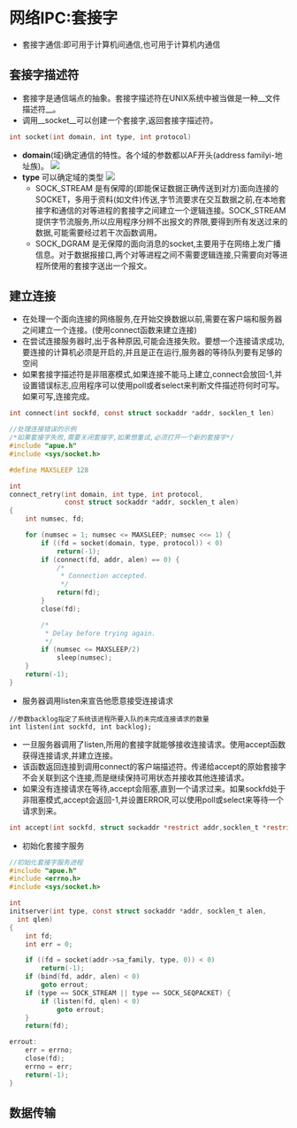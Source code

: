 # 网络IPC:套接字
* 套接字通信:即可用于计算机间通信,也可用于计算机内通信

## 套接字描述符
* 套接字是通信端点的抽象。套接字描述符在UNIX系统中被当做是一种__文件描述符__。
* 调用__socket__可以创建一个套接字,返回套接字描述符。

```c
int socket(int domain, int type, int protocol)
```
* __domain__(域)确定通信的特性。各个域的参数都以AF开头(address familyi-地址族)。
    <a href="https://sm.ms/image/RZgABUpenDIVfcz" target="_blank"><img src="https://i.loli.net/2019/12/25/RZgABUpenDIVfcz.png" ></a>
* __type__ 可以确定域的类型
    <a href="https://sm.ms/image/RZgABUpenDIVfcz" target="_blank"><img src="https://i.loli.net/2019/12/25/RZgABUpenDIVfcz.png" ></a>
    * SOCK_STREAM 是有保障的(即能保证数据正确传送到对方)面向连接的SOCKET，多用于资料(如文件)传送,字节流要求在交互数据之前,在本地套接字和通信的对等进程的套接字之间建立一个逻辑连接。SOCK_STREAM提供字节流服务,所以应用程序分辨不出报文的界限,要得到所有发送过来的数据,可能需要经过若干次函数调用。
    * SOCK_DGRAM 是无保障的面向消息的socket,主要用于在网络上发广播信息。对于数据报接口,两个对等进程之间不需要逻辑连接,只需要向对等进程所使用的套接字送出一个报文。

## 建立连接
* 在处理一个面向连接的网络服务,在开始交换数据以前,需要在客户端和服务器之间建立一个连接。(使用connect函数来建立连接)
* 在尝试连接服务器时,出于各种原因,可能会连接失败。要想一个连接请求成功,要连接的计算机必须是开启的,并且是正在运行,服务器的等待队列要有足够的空间
* 如果套接字描述符是非阻塞模式,如果连接不能马上建立,connect会放回-1,并设置错误标志,应用程序可以使用poll或者select来判断文件描述符何时可写。如果可写,连接完成。

```c
int connect(int sockfd, const struct sockaddr *addr, socklen_t len)
```

```c
//处理连接错误的示例
/*如果套接字失败,需要关闭套接字,如果想重试,必须打开一个新的套接字*/
#include "apue.h"
#include <sys/socket.h>

#define MAXSLEEP 128

int
connect_retry(int domain, int type, int protocol,
              const struct sockaddr *addr, socklen_t alen)
{
	int numsec, fd;

	for (numsec = 1; numsec <= MAXSLEEP; numsec <<= 1) {
		if ((fd = socket(domain, type, protocol)) < 0)
			return(-1);
		if (connect(fd, addr, alen) == 0) {
			/*
			 * Connection accepted.
			 */
			return(fd);
		}
		close(fd);

		/*
		 * Delay before trying again.
		 */
		if (numsec <= MAXSLEEP/2)
			sleep(numsec);
	}
	return(-1);
}
```
* 服务器调用listen来宣告他愿意接受连接请求

```
//参数backlog指定了系统该进程所要入队的未完成连接请求的数量
int listen(int sockfd, int backlog);
```
* 一旦服务器调用了listen,所用的套接字就能够接收连接请求。使用accept函数获得连接请求,并建立连接。
* 该函数返回连接到调用connect的客户端描述符。传递给accept的原始套接字不会关联到这个连接,而是继续保持可用状态并接收其他连接请求。
* 如果没有连接请求在等待,accept会阻塞,直到一个请求过来。如果sockfd处于非阻塞模式,accept会返回-1,并设置ERROR,可以使用poll或select来等待一个请求到来。

```c
int accept(int sockfd, struct sockaddr *restrict addr,socklen_t *restrict len);
```
* 初始化套接字服务

```c
//初始化套接字服务进程
#include "apue.h"
#include <errno.h>
#include <sys/socket.h>

int
initserver(int type, const struct sockaddr *addr, socklen_t alen,
  int qlen)
{
	int fd;
	int err = 0;

	if ((fd = socket(addr->sa_family, type, 0)) < 0)
		return(-1);
	if (bind(fd, addr, alen) < 0)
		goto errout;
	if (type == SOCK_STREAM || type == SOCK_SEQPACKET) {
		if (listen(fd, qlen) < 0)
			goto errout;
	}
	return(fd);

errout:
	err = errno;
	close(fd);
	errno = err;
	return(-1);
}

```

## 数据传输

